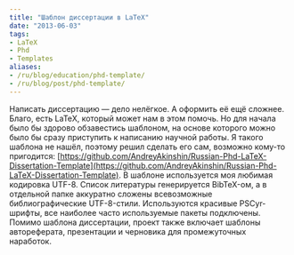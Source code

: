 ```yaml
---
title: "Шаблон диссертации в LaTeX"
date: "2013-06-03"
tags:
- LaTeX
- Phd
- Templates
aliases:
- /ru/blog/education/phd-template/
- /ru/blog/post/phd-template/
---
```


Написать диссертацию — дело нелёгкое. А оформить её ещё сложнее. Благо, есть LaTeX, который может нам в этом помочь. Но для начала было бы здорово обзавестись шаблоном, на основе которого можно было бы сразу приступить к написанию научной работы. Я такого шаблона не нашёл, поэтому решил сделать его сам, возможно кому-то пригодится: [https://github.com/AndreyAkinshin/Russian-Phd-LaTeX-Dissertation-Template](https://github.com/AndreyAkinshin/Russian-Phd-LaTeX-Dissertation-Template). В шаблоне используется моя любимая кодировка UTF-8. Список литературы генерируется BibTeX-ом, а в отдельной папке аккуратно сложены всевозможные библиографические UTF-8-стили. Используются красивые PSCyr-шрифты, все наиболее часто используемые пакеты подключены. Помимо шаблона диссертации, проект также включает шаблоны автореферата, презентации и черновика для промежуточных наработок.